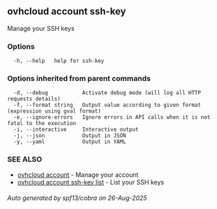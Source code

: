 ## ovhcloud account ssh-key

Manage your SSH keys

### Options

```
  -h, --help   help for ssh-key
```

### Options inherited from parent commands

```
  -d, --debug           Activate debug mode (will log all HTTP requests details)
  -f, --format string   Output value according to given format (expression using gval format)
  -e, --ignore-errors   Ignore errors in API calls when it is not fatal to the execution
  -i, --interactive     Interactive output
  -j, --json            Output in JSON
  -y, --yaml            Output in YAML
```

### SEE ALSO

* [ovhcloud account](ovhcloud_account.md)	 - Manage your account
* [ovhcloud account ssh-key list](ovhcloud_account_ssh-key_list.md)	 - List your SSH keys

###### Auto generated by spf13/cobra on 26-Aug-2025
